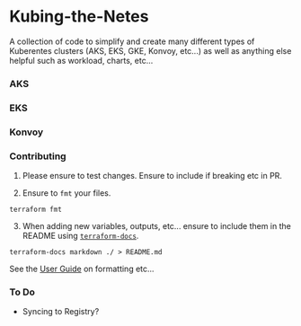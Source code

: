 # Kubing-the-Netes
A collection of code to simplify and create many different types of Kuberentes clusters (AKS, EKS, GKE, Konvoy, etc...) as well as anything else helpful such as workload, charts, etc...

### AKS

### EKS

### Konvoy

### Contributing
1) Please ensure to test changes. Ensure to include if breaking etc in PR.

2) Ensure to `fmt` your files.
```
terraform fmt
```

3) When adding new variables, outputs, etc... ensure to include them in the README using [`terraform-docs`](https://github.com/terraform-docs/terraform-docs).

```
terraform-docs markdown ./ > README.md
```

See the [User Guide](https://github.com/terraform-docs/terraform-docs/blob/master/docs/USER_GUIDE.md) on formatting etc...

### To Do
- Syncing to Registry?